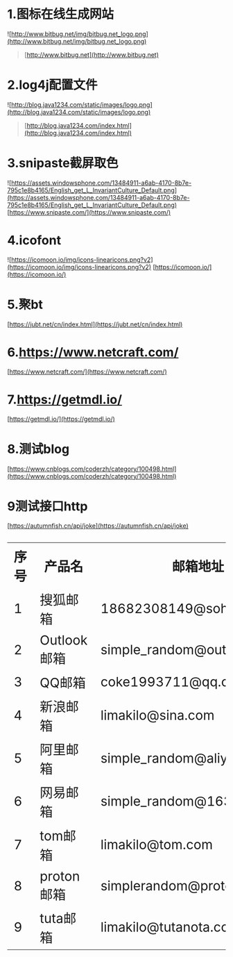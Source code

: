 # 1.图标在线生成网站
![http://www.bitbug.net/img/bitbug.net_logo.png](http://www.bitbug.net/img/bitbug.net_logo.png)
>[http://www.bitbug.net](http://www.bitbug.net)
# 2.log4j配置文件
![http://blog.java1234.com/static/images/logo.png](http://blog.java1234.com/static/images/logo.png)
>[http://blog.java1234.com/index.html](http://blog.java1234.com/index.html)
# 3.snipaste截屏取色
![https://assets.windowsphone.com/13484911-a6ab-4170-8b7e-795c1e8b4165/English_get_L_InvariantCulture_Default.png](https://assets.windowsphone.com/13484911-a6ab-4170-8b7e-795c1e8b4165/English_get_L_InvariantCulture_Default.png)
[https://www.snipaste.com/](https://www.snipaste.com/)
# 4.icofont
![https://icomoon.io/img/icons-linearicons.png?v2](https://icomoon.io/img/icons-linearicons.png?v2)
[https://icomoon.io/](https://icomoon.io/)
# 5.聚bt
[https://jubt.net/cn/index.html](https://jubt.net/cn/index.html)
# 6.https://www.netcraft.com/
[https://www.netcraft.com/](https://www.netcraft.com/)
# 7.https://getmdl.io/
[https://getmdl.io/](https://getmdl.io/)
# 8.测试blog
[https://www.cnblogs.com/coderzh/category/100498.html](https://www.cnblogs.com/coderzh/category/100498.html)
# 9测试接口http
[https://autumnfish.cn/api/joke](https://autumnfish.cn/api/joke)
<table style="font-size: 30px">
    <tr>
        <th>序号</th>
        <th>产品名</th>
        <th>邮箱地址</th>
        <th>备注</th>
    </tr>
    <tr>
        <td>1</td>
		<td>搜狐邮箱</td>
		<td>18682308149@sohu.com</td>
	    <td>yaoyaobaby</td>
    </tr>
    <tr>
        <td>2</td>
		<td>Outlook邮箱</td>
		<td>simple_random@outlook.com</td>
		<td>simplerandom,gitee:limakilo</td>
        </tr>
	 <tr>
        <td>3</td>
		<td>QQ邮箱</td>
		<td>coke1993711@qq.com</td>
		<td>zookeeper2020</td>
    </tr>
	<tr>
        <td>4</td>
		<td>新浪邮箱</td>
		<td>limakilo@sina.com</td>
		<td>lplovehq</td>
    </tr>
    <tr>
        <td>5</td>
        <td>阿里邮箱</td>
        <td>simple_random@aliyun.com</td>
        <td>-</td>
    </tr>
	<tr>
        <td>6</td>
        <td>网易邮箱</td>
        <td>simple_random@163.com</td>
        <td>-</td>
    </tr>
	 <tr>
        <td>7</td>
        <td>tom邮箱</td>
        <td>limakilo@tom.com</td>
        <td>-</td>
    </tr>
	<tr>
        <td>8</td>
        <td>proton邮箱</td>
        <td>simplerandom@protonmail.com</td>
        <td>瑞士-支持中文</td>
    </tr>
	<tr>
        <td>9</td>
        <td>tuta邮箱</td>
        <td>limakilo@tutanota.com</td>
        <td>支持中文-验证码-4a70b463c6a3c27800c7a8fb6814ef2baf76717d5d33e04b131f8ca631e22434</td>
    </tr>
    </table>			

